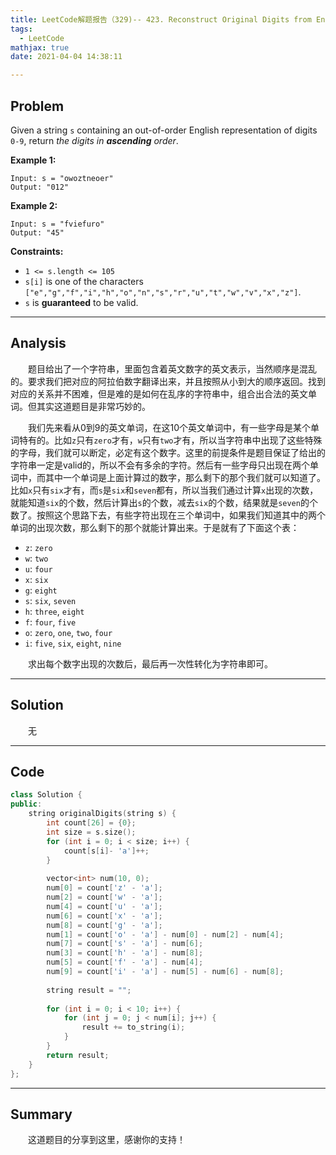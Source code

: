```yaml
---
title: LeetCode解题报告（329)-- 423. Reconstruct Original Digits from English
tags:
  - LeetCode
mathjax: true
date: 2021-04-04 14:38:11

---
```


## Problem

Given a string `s` containing an out-of-order English representation of digits `0-9`, return *the digits in **ascending** order*.

<!-- more -->

**Example 1:**

```
Input: s = "owoztneoer"
Output: "012"
```

**Example 2:**

```
Input: s = "fviefuro"
Output: "45"
```

**Constraints:**

- `1 <= s.length <= 105`
- `s[i]` is one of the characters `["e","g","f","i","h","o","n","s","r","u","t","w","v","x","z"]`.
- `s` is **guaranteed** to be valid.

------

## Analysis

&emsp;&emsp;题目给出了一个字符串，里面包含着英文数字的英文表示，当然顺序是混乱的。要求我们把对应的阿拉伯数字翻译出来，并且按照从小到大的顺序返回。找到对应的关系并不困难，但是难的是如何在乱序的字符串中，组合出合法的英文单词。但其实这道题目是非常巧妙的。

&emsp;&emsp;我们先来看从0到9的英文单词，在这10个英文单词中，有一些字母是某个单词特有的。比如`z`只有`zero`才有，`w`只有`two`才有，所以当字符串中出现了这些特殊的字母，我们就可以断定，必定有这个数字。这里的前提条件是题目保证了给出的字符串一定是valid的，所以不会有多余的字符。然后有一些字母只出现在两个单词中，而其中一个单词是上面计算过的数字，那么剩下的那个我们就可以知道了。比如`x`只有`six`才有，而`s`是`six`和`seven`都有，所以当我们通过计算`x`出现的次数，就能知道`six`的个数，然后计算出`s`的个数，减去`six`的个数，结果就是`seven`的个数了。按照这个思路下去，有些字符出现在三个单词中，如果我们知道其中的两个单词的出现次数，那么剩下的那个就能计算出来。于是就有了下面这个表：

- `z`: `zero`
- `w`: `two`
- `u`: `four`
- `x`: `six`
- `g`: `eight`
- `s`: `six`, `seven`
- `h`: `three`, `eight`
- `f`: `four`, `five`
- `o`: `zero`, `one`, `two`, `four`
- `i`: `five`, `six`, `eight`, `nine`

&emsp;&emsp;求出每个数字出现的次数后，最后再一次性转化为字符串即可。

------

## Solution

&emsp;&emsp;无

------

## Code

```c++
class Solution {
public:
    string originalDigits(string s) {
        int count[26] = {0};
        int size = s.size();
        for (int i = 0; i < size; i++) {
            count[s[i]- 'a']++;
        }
        
        vector<int> num(10, 0);
        num[0] = count['z' - 'a'];
        num[2] = count['w' - 'a'];
        num[4] = count['u' - 'a'];
        num[6] = count['x' - 'a'];
        num[8] = count['g' - 'a'];
        num[1] = count['o' - 'a'] - num[0] - num[2] - num[4];
        num[7] = count['s' - 'a'] - num[6];
        num[3] = count['h' - 'a'] - num[8];
        num[5] = count['f' - 'a'] - num[4];
        num[9] = count['i' - 'a'] - num[5] - num[6] - num[8];
        
        string result = "";
        
        for (int i = 0; i < 10; i++) {
            for (int j = 0; j < num[i]; j++) {
                result += to_string(i);
            }
        }
        return result;
    }
};
```

------

## Summary

&emsp;&emsp;这道题目的分享到这里，感谢你的支持！
